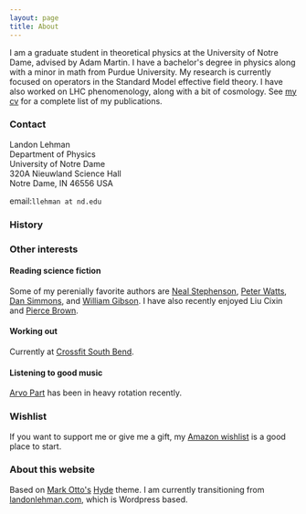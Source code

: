 ```yaml
---
layout: page
title: About
---
```


I am a graduate student in theoretical physics at the University of Notre Dame,
advised by Adam Martin. I have a bachelor's degree in physics along with a minor
in math from Purdue University. My research is currently focused on operators in
the Standard Model effective field theory. I have also worked on LHC
phenomenology, along with a bit of cosmology. See [my cv](lehman_cv.pdf) for a complete list of
my publications.


### Contact

Landon Lehman  
Department of Physics  
University of Notre Dame  
320A Nieuwland Science Hall  
Notre Dame, IN 46556 USA  

email:`llehman at nd.edu`

### History

### Other interests

#### Reading science fiction

Some of my perenially favorite authors are [Neal
Stephenson](http://www.nealstephenson.com/ ), [Peter
Watts](http://www.rifters.com/ ), [Dan
Simmons](http://www.dansimmons.com/index.html ), and [William
Gibson](http://www.williamgibsonbooks.com/ ). I have also recently enjoyed Liu
Cixin and [Pierce Brown](http://www.pierce-brown.com/).

#### Working out

Currently at [Crossfit South Bend](http://crossfitsouthbend.com/).

#### Listening to good music

[Arvo Part](https://en.wikipedia.org/wiki/Arvo_P%C3%A4rt) has been in heavy
rotation recently.

### Wishlist

If you want to support me or give me a gift, my [Amazon
wishlist](https://amzn.com/w/18M6E3W8IUTM6 ) is a good place to start.

### About this website

Based on [Mark Otto's](https://github.com/mdo)
[Hyde](https://github.com/poole/hyde) theme. I am currently transitioning from
[landonlehman.com](https://landonlehman.com), which is Wordpress based.

